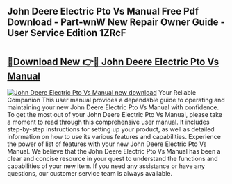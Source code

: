 ## John Deere Electric Pto Vs Manual Free Pdf Download - Part-wnW New Repair Owner Guide - User Service Edition 1ZRcF

# <h2><a href="http://bc92365.oget.top/?id=John+Deere+Electric+Pto+Vs+Manual">🔗Download New 👉🔴 John Deere Electric Pto Vs Manual</a></h2>

[![John Deere Electric Pto Vs Manual new download](https://i.imgur.com/5g1atiW.png)](http://bc92365.oget.top/?id=John+Deere+Electric+Pto+Vs+Manual)
Your Reliable Companion This user manual provides a dependable guide to operating and maintaining your new John Deere Electric Pto Vs Manual with confidence. To get the most out of your John Deere Electric Pto Vs Manual, please take a moment to read through this comprehensive user manual. It includes step-by-step instructions for setting up your product, as well as detailed information on how to use its various features and capabilities. Experience the power of list of features with your new John Deere Electric Pto Vs Manual. We believe that the John Deere Electric Pto Vs Manual has been a clear and concise resource in your quest to understand the functions and capabilities of your new item. If you need any assistance or have any questions, our customer service team is always available.
